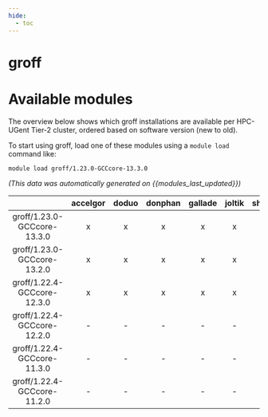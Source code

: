 ```yaml
---
hide:
  - toc
---
```


groff
=====

# Available modules


The overview below shows which groff installations are available per HPC-UGent Tier-2 cluster, ordered based on software version (new to old).

To start using groff, load one of these modules using a `module load` command like:

```shell
module load groff/1.23.0-GCCcore-13.3.0
```

*(This data was automatically generated on {{modules_last_updated}})*  

| |accelgor|doduo|donphan|gallade|joltik|shinx|
| :---: | :---: | :---: | :---: | :---: | :---: | :---: |
|groff/1.23.0-GCCcore-13.3.0|x|x|x|x|x|x|
|groff/1.23.0-GCCcore-13.2.0|x|x|x|x|x|x|
|groff/1.22.4-GCCcore-12.3.0|x|x|x|x|x|x|
|groff/1.22.4-GCCcore-12.2.0|-|-|-|-|-|x|
|groff/1.22.4-GCCcore-11.3.0|-|-|-|-|-|x|
|groff/1.22.4-GCCcore-11.2.0|-|-|-|-|-|x|
